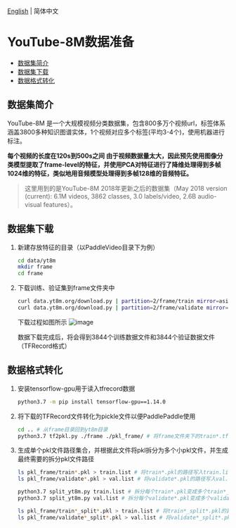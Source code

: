 [English](../../en/dataset/youtube8m.md) | 简体中文

# YouTube-8M数据准备

- [数据集简介](#数据集简介)
- [数据集下载](#数据集下载)
- [数据格式转化](#数据格式转化)


## 数据集简介

YouTube-8M 是一个大规模视频分类数据集，包含800多万个视频url，标签体系涵盖3800多种知识图谱实体，1个视频对应多个标签(平均3-4个)，使用机器进行标注。

**每个视频的长度在120s到500s之间
由于视频数据量太大，因此预先使用图像分类模型提取了frame-level的特征，并使用PCA对特征进行了降维处理得到多帧1024维的特征，类似地用音频模型处理得到多帧128维的音频特征。**
> 这里用到的是YouTube-8M 2018年更新之后的数据集（May 2018 version (current): 6.1M videos, 3862 classes, 3.0 labels/video, 2.6B audio-visual features）。  
  

## 数据集下载

1. 新建存放特征的目录（以PaddleVideo目录下为例）
    ```bash
    cd data/yt8m
    mkdir frame
    cd frame
    ```
2. 下载训练、验证集到frame文件夹中
    ```bash
    curl data.yt8m.org/download.py | partition=2/frame/train mirror=asia python
    curl data.yt8m.org/download.py | partition=2/frame/validate mirror=asia python
    ```
    下载过程如图所示
    ![image](https://user-images.githubusercontent.com/23737287/140709613-1e2d6ec0-a82e-474d-b220-7803065b0153.png)

    数据下载完成后，将会得到3844个训练数据文件和3844个验证数据文件（TFRecord格式）


## 数据格式转化
1. 安装tensorflow-gpu用于读入tfrecord数据
    ```bash
    python3.7 -m pip install tensorflow-gpu==1.14.0
    ```
3. 将下载的TFRecord文件转化为pickle文件以便PaddlePaddle使用
    ```bash
    cd .. # 从frame目录回到yt8m目录
    python3.7 tf2pkl.py ./frame ./pkl_frame/ # 将frame文件夹下的train*.tfrecord和validate*.tfrecord转化为pkl格式
    ```
2. 生成单个pkl文件路径集合，并根据此文件将pkl拆分为多个小pkl文件，并生成最终需要的拆分pkl文件路径
    ```bash
    ls pkl_frame/train*.pkl > train.list # 将train*.pkl的路径写入train.list
    ls pkl_frame/validate*.pkl > val.list # 将validate*.pkl的路径写入val.list

    python3.7 split_yt8m.py train.list # 拆分每个train*.pkl变成多个train*_split*.pkl
    python3.7 split_yt8m.py val.list # 拆分每个validate*.pkl变成多个validate*_split*.pkl
    
    ls pkl_frame/train*_split*.pkl > train.list # 将train*_split*.pkl的路径重新写入train.list
    ls pkl_frame/validate*_split*.pkl > val.list # 将validate*_split*.pkl的路径重新写入val.list
    ```

